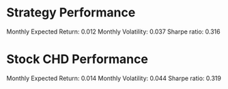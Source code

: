 # Strategy Performance
Monthly Expected Return: 0.012
Monthly Volatility: 0.037
Sharpe ratio: 0.316
# Stock CHD Performance
Monthly Expected Return: 0.014
Monthly Volatility: 0.044
Sharpe ratio: 0.319
